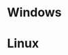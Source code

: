 <!-- TITLE: Lateral Movement -->
<!-- SUBTITLE: A quick summary of Lateral Movement -->

# Windows
# Linux